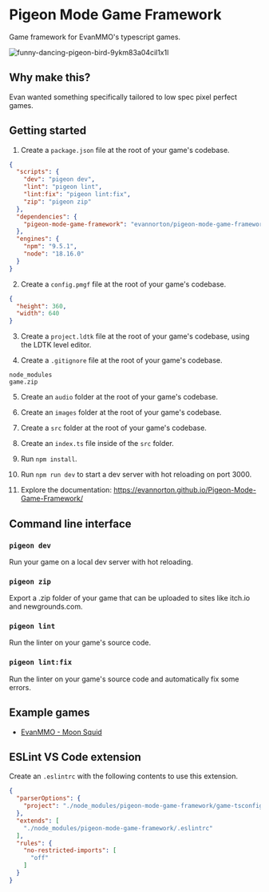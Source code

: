 # Pigeon Mode Game Framework
Game framework for EvanMMO's typescript games.

![funny-dancing-pigeon-bird-9ykm83a04cil1x1l](https://github.com/evannorton/pigeon-mode-game-framework/assets/35230033/3af48e87-34b8-4d1c-8af4-a7d5dbc1ce35)

## Why make this?
Evan wanted something specifically tailored to low spec pixel perfect games.

## Getting started
1. Create a `package.json` file at the root of your game's codebase.
```json
{
  "scripts": {
    "dev": "pigeon dev",
    "lint": "pigeon lint",
    "lint:fix": "pigeon lint:fix",
    "zip": "pigeon zip"
  },
  "dependencies": {
    "pigeon-mode-game-framework": "evannorton/pigeon-mode-game-framework"
  },
  "engines": {
    "npm": "9.5.1",
    "node": "18.16.0"
  }
}
```

2. Create a `config.pmgf` file at the root of your game's codebase.
```json
{
  "height": 360,
  "width": 640
}
```

3. Create a `project.ldtk` file at the root of your game's codebase, using the LDTK level editor.

4. Create a `.gitignore` file at the root of your game's codebase.
```
node_modules
game.zip
```

5. Create an `audio` folder at the root of your game's codebase.

6. Create an `images` folder at the root of your game's codebase.

7. Create a `src` folder at the root of your game's codebase.

8. Create an `index.ts` file inside of the `src` folder.

9. Run `npm install`.

10. Run `npm run dev` to start a dev server with hot reloading on port 3000.

11. Explore the documentation: https://evannorton.github.io/Pigeon-Mode-Game-Framework/

## Command line interface

### `pigeon dev`
Run your game on a local dev server with hot reloading.
### `pigeon zip`
Export a .zip folder of your game that can be uploaded to sites like itch.io and newgrounds.com.
### `pigeon lint`
Run the linter on your game's source code.
### `pigeon lint:fix`
Run the linter on your game's source code and automatically fix some errors.

## Example games
- [EvanMMO - Moon Squid](https://github.com/evannorton/Moon-Squid)

## ESLint VS Code extension
Create an `.eslintrc` with the following contents to use this extension. 
```json
{
  "parserOptions": {
    "project": "./node_modules/pigeon-mode-game-framework/game-tsconfig.json"
  },
  "extends": [
    "./node_modules/pigeon-mode-game-framework/.eslintrc"
  ],
  "rules": {
    "no-restricted-imports": [
      "off"
    ]
  }
}
```
